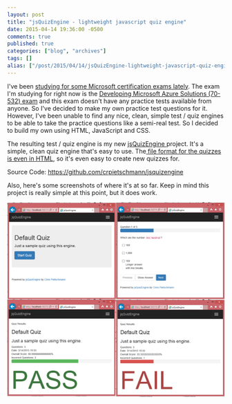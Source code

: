 ```yaml
---
layout: post
title: "jsQuizEngine - lightweight javascript quiz engine"
date: 2015-04-14 19:36:00 -0500
comments: true
published: true
categories: ["blog", "archives"]
tags: []
alias: ["/post/2015/04/14/jsQuizEngine-lightweight-javascript-quiz-engine", "/post/2015/04/14/jsquizengine-lightweight-javascript-quiz-engine"]
---
```

<!-- more -->
<p>I've been <a href="http://blogs.perficient.com/microsoft/2015/04/become-a-microsoft-certified-specialist-with-html5-js-css3/">studying for some Microsoft certification exams lately</a>. The exam I'm studying for right now is the <a href="https://www.microsoft.com/learning/en-us/exam-70-532.aspx">Developing Microsoft Azure Solutions (70-532) exam</a> and this exam doesn't have any practice tests available from anyone. So I've decided to make my own practice test questions for it. However, I've been unable to find any nice, clean, simple test / quiz engines to be able to take the practice questions like a semi-real test. So I decided to build my own using HTML, JavaScript and CSS.</p>
<p>The resulting test / quiz engine is&nbsp;my new <a href="https://github.com/crpietschmann/jsquizengine">jsQuizEngine </a>project. It's a simple, clean quiz engine that's easy to use. The<a href="https://github.com/crpietschmann/jsQuizEngine/blob/master/src/quiz/default.htm"> file format for the&nbsp;quizzes is even in HTML</a>, so it's even easy to create new quizzes for.</p>
<p>Source Code: <a href="https://github.com/crpietschmann/jsquizengine">https://github.com/crpietschmann/jsquizengine</a></p>
<p>Also, here's some screenshots of where it's at so far. Keep in mind this project is really simple at this point, but it does work.</p>
<p><img src="/images/posts/2015/04/jsQuizEngineScreenshots.png" alt="" /></p>
